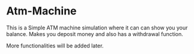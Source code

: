 # Atm-Machine

This is a Simple ATM machine simulation where it can can show you your balance. Makes you deposit money and also has a withdrawal function.

More functionalities will be added later.
